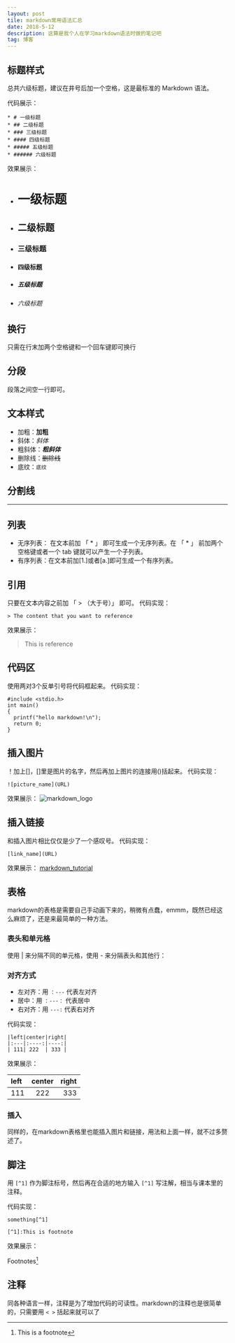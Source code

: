 ```yaml
---
layout: post
tile: markdown常用语法汇总
date: 2018-5-12
description: 这算是我个人在学习markdown语法时做的笔记吧
tag: 博客
---
```


## 标题样式
总共六级标题，建议在井号后加一个空格，这是最标准的 Markdown 语法。

代码展示：
```
* # 一级标题
* ## 二级标题
* ### 三级标题
* #### 四级标题
* ##### 五级标题
* ###### 六级标题
```
效果展示：
* # 一级标题
* ## 二级标题
* ### 三级标题
* #### 四级标题
* ##### 五级标题
* ###### 六级标题

## 换行
只需在行末加两个空格键和一个回车键即可换行

## 分段
段落之间空一行即可。

## 文本样式
* 加粗：**加粗**
* 斜体：*斜体*
* 粗斜体：***粗斜体***
* 删除线：~~删除线~~
* 底纹：`底纹`

## 分割线
***

## 列表
* 无序列表： 在文本前加 「 * 」 即可生成一个无序列表。在 「 * 」 前加两个空格键或者一个 tab 键就可以产生一个子列表。
* 有序列表：在文本前加[1.]或者[a.]即可生成一个有序列表。

## 引用
只要在文本内容之前加 「 > （大于号）」 即可。
代码实现：
```
> The content that you want to reference
```
效果展示：
> This is reference

## 代码区
使用两对3个反单引号将代码框起来。
代码实现：
```
#include <stdio.h>
int main()
{
  printf("hello markdown!\n");
  return 0;
}
```


## 插入图片
！加上[]，[]里是图片的名字，然后再加上图片的连接用()括起来。
代码实现：
```
![picture_name](URL)
```

效果展示：
![markdown_logo](https://ss0.bdstatic.com/94oJfD_bAAcT8t7mm9GUKT-xh_/timg?image&quality=100&size=b4000_4000&sec=1526104893&di=378f9801cc74e848765e8acd62195065&src=http://note.youdao.com/iyoudao/wp-content/uploads/2016/09/8881.jpg)

## 插入链接
和插入图片相比仅仅是少了一个感叹号。
代码实现：
```
[link_name](URL)
```
效果展示：
[markdown_tutorial](http://www.markdown.cn/)

## 表格
markdown的表格是需要自己手动画下来的，稍微有点蠢，emmm，既然已经这么麻烦了，还是来最简单的一种方法。
### 表头和单元格
使用 | 来分隔不同的单元格，使用 - 来分隔表头和其他行：

### 对齐方式
* 左对齐：用 `：---` 代表左对齐
* 居中：用 `：---：` 代表居中
* 右对齐：用 `---:` 代表右对齐

代码实现：
```
|left|center|right|
|:---|:----:|----:|
| 111| 222  | 333 |
```
效果展示：

|left|center|right|
|:---|:----:|----:|
| 111| 222  | 333 |

### 插入
同样的，在markdown表格里也能插入图片和链接，用法和上面一样，就不过多赘述了。

## 脚注
用 `[^1]` 作为脚注标号，然后再在合适的地方输入 `[^1]` 写注解，相当与课本里的注释。

代码实现：
```
something[^1]

[^1]:This is footnote
```
效果展示：

Footnotes[^1]

[^1]: This is a footnote

## 注释
同各种语言一样，注释是为了增加代码的可读性。markdown的注释也是很简单的，只需要用 `< >` 括起来就可以了

